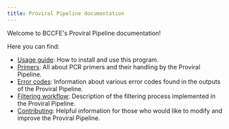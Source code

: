 ```yaml
---
title: Proviral Pipeline documentation
---
```


Welcome to BCCFE's Proviral Pipeline documentation!

Here you can find:

- [Usage guide](introduction.md): How to install and use this program.
- [Primers](primers.md): All about PCR primers and their handling by the Proviral Pipeline.
- [Error codes](errors.md): Information about various error codes found in the outputs of the Proviral Pipeline.
- [Filtering workflow](filtering.md): Description of the filtering process implemented in the Proviral Pipeline.
- [Contributing](contributing.md): Helpful information for those who would like to modify and improve the Proviral Pipeline.
